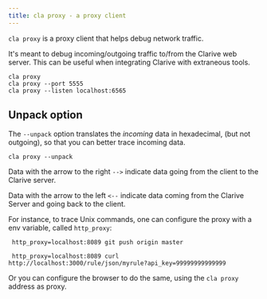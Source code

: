 ```yaml
---
title: cla proxy - a proxy client
---
```


`cla proxy` is a proxy client that helps debug network traffic. 

It's meant to debug incoming/outgoing traffic to/from the Clarive web server.
This can be useful when integrating Clarive with extraneous tools.

    cla proxy
    cla proxy --port 5555
    cla proxy --listen localhost:6565

## Unpack option

The `--unpack` option translates the *incoming* data in hexadecimal,
(but not outgoing), so that you can better trace incoming data. 

    cla proxy --unpack

Data with the arrow to the right  `-->` indicate data going from the client to the Clarive server.

Data with the arrow to the left  `<--` indicate data coming from the Clarive Server and going back to the client.

For instance, to trace Unix commands, one can configure the proxy with a env variable, 
called `http_proxy`:

     http_proxy=localhost:8089 git push origin master

     http_proxy=localhost:8089 curl http://localhost:3000/rule/json/myrule?api_key=99999999999999

Or you can configure the browser to do the same, using the `cla proxy` address as proxy. 

